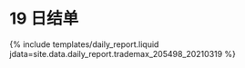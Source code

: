 # 19 日结单

{% include  templates/daily_report.liquid jdata=site.data.daily_report.trademax_205498_20210319 %}